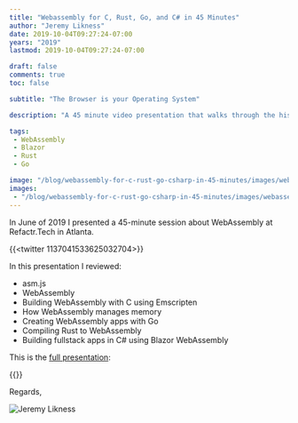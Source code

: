 ```yaml
---
title: "Webassembly for C, Rust, Go, and C# in 45 Minutes"
author: "Jeremy Likness"
date: 2019-10-04T09:27:24-07:00
years: "2019"
lastmod: 2019-10-04T09:27:24-07:00

draft: false
comments: true
toc: false

subtitle: "The Browser is your Operating System"

description: "A 45 minute video presentation that walks through the history of WebAssembly starting with asm.js then demonstrates examples of apps using C, Go, Rust, and C# Blazor."

tags:
 - WebAssembly 
 - Blazor
 - Rust
 - Go

image: "/blog/webassembly-for-c-rust-go-csharp-in-45-minutes/images/webassembly.png" 
images:
 - "/blog/webassembly-for-c-rust-go-csharp-in-45-minutes/images/webassembly.png" 
---
```


In June of 2019 I presented a 45-minute session about WebAssembly at Refactr.Tech in Atlanta.

{{<twitter 1137041533625032704>}}

In this presentation I reviewed:

* asm.js
* WebAssembly
* Building WebAssembly with C using Emscripten
* How WebAssembly manages memory
* Creating WebAssembly apps with Go
* Compiling Rust to WebAssembly
* Building fullstack apps in C# using Blazor WebAssembly

This is the <i class="fab fa-youtube"></i> [full presentation](https://youtu.be/FSJ_XfscEMs):

{{<youtube FSJ_XfscEMs>}}

Regards,

![Jeremy Likness](/images/jeremylikness.gif)
